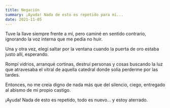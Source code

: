 ```yaml
---
title: Negación
summary: ¡Ayuda! Nada de esto es repetido para mí...
date: 2021-11-05
---
```

Tuve la llave siempre frente a mí,
pero caminé en sentido contrario,
ignorando la voz interna
que me pedía no huir.

Una y otra vez,
elegí saltar por la ventana
cuando la puerta de oro
estaba justo allí,
esperando.

Rompí vidrios,
arranqué cortinas,
destruí personas y cosas
buscando la luz
que atravesaba el vitral
de aquella catedral
donde solía perderme por las tardes.

Entonces,
no me creía digno
de nada más que del silencio,
ciego,
entregado al abismo
de mi propio castigo.

¡Ayuda!
Nada de esto es repetido,
todo es nuevo…
y estoy aterrado.